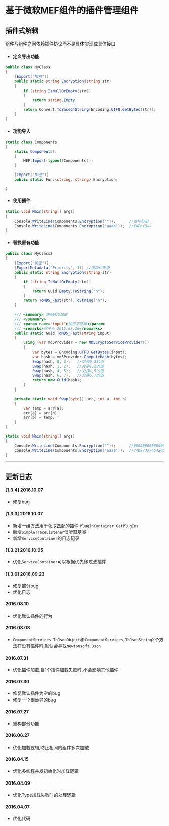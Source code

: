 ﻿# 基于微软MEF组件的插件管理组件

## 插件式解耦
组件与组件之间依赖插件协议而不是具体实现或具体接口

* #### 定义导出功能
```csharp
public class MyClass
{
    [Export("加密")]
    public static string Encryption(string str)
    {
        if (string.IsNullOrEmpty(str))
        {
            return string.Empty;
        }
        return Convert.ToBase64String(Encoding.UTF8.GetBytes(str));
    }
}
```

* #### 功能导入
```csharp
static class Components
{
    static Components()
    {
        MEF.Import(typeof(Components));
    }

    [Import("加密")]
    public static Func<string, string> Encryption;

}
```

* #### 使用插件
```csharp
static void Main(string[] args)
{
    Console.WriteLine(Components.Encryption(""));      //空字符串
    Console.WriteLine(Components.Encryption("aaaa"));  //YWFhYQ==
}
```

* #### 替换原有功能
```csharp
public class MyClass2
{
    [Export("加密")]
    [ExportMetadata("Priority", 1)] //增加优先级
    public static string Encryption(string str)
    {
        if (string.IsNullOrEmpty(str))
        {
            return Guid.Empty.ToString("n");
        }
        return ToMD5_Fast(str).ToString("n");
    }

    /// <summary> 使用MD5加密
    /// </summary>
    /// <param name="input">加密字符串</param>
    /// <remarks>周子鉴 2015.08.26</remarks>
    public static Guid ToMD5_Fast(string input)
    {
        using (var md5Provider = new MD5CryptoServiceProvider())
        {
            var bytes = Encoding.UTF8.GetBytes(input);
            var hash = md5Provider.ComputeHash(bytes);
            Swap(hash, 0, 3);   //交换0,3的值
            Swap(hash, 1, 2);   //交换1,2的值
            Swap(hash, 4, 5);   //交换4,5的值
            Swap(hash, 6, 7);   //交换6,7的值
            return new Guid(hash);
        }
    }

    private static void Swap(byte[] arr, int a, int b)
    {
        var temp = arr[a];
        arr[a] = arr[b];
        arr[b] = temp;
    }
}
```
```csharp
static void Main(string[] args)
{
    Console.WriteLine(Components.Encryption(""));      //00000000000000000000000000000000
    Console.WriteLine(Components.Encryption("aaaa"));  //74b87337454200d4d33f80c4663dc5e5
}
```

--------

## 更新日志
#### [1.3.4] 2016.10.07
* 修复bug

#### [1.3.3] 2016.10.07
* 新增一组方法用于获取匹配的插件 `PlugInContainer.GetPlugIns`
* 新增`SimpleTraceListener`侦听器基类
* 新增`ServiceContainer`的日志记录

#### [1.3.2] 2016.10.05
* 优化`ServiceContainer`可以根据优先级过滤插件

#### [1.3.0] 2016.09.23
* 修复部分bug
* 优化日志

#### 2016.08.10
* 优化默认插件的行为

#### 2016.08.03
* `ComponentServices.ToJsonObject`和`ComponentServices.ToJsonString`2个方法在没有插件时,默认会寻找`Newtonsoft.Json`

#### 2016.07.31
* 优化插件加载,当1个插件加载失败时,不会影响其他插件

#### 2016.07.30
* 修复默认插件为空的bug
* 修复一个很诡异的bug

#### 2016.07.27
* 重构部分功能

#### 2016.06.27
* 优化加载逻辑,防止相同的组件多次加载  

#### 2016.04.15
* 优化多线程并发初始化时加载逻辑  

#### 2016.04.09
* 优化Type加载失败时的处理逻辑  

#### 2016.04.07
* 优化代码  